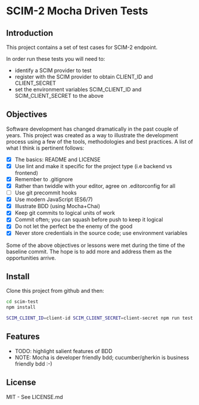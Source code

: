 # SCIM-2 Mocha Driven Tests

## Introduction
This project contains a set of test cases for SCIM-2 endpoint.

In order run these tests you will need to:
- identify a SCIM provider to test
- register with the SCIM provider to obtain CLIENT_ID and CLIENT_SECRET
- set the environment variables SCIM_CLIENT_ID and SCIM_CLIENT_SECRET to the above

## Objectives
Software development has changed dramatically in the past couple of years.
This project was created as a way to illustrate the development process using
a few of the tools, methodologies and best practices. A list of what I think
is pertinent follows:
- [x] The basics: README and LICENSE
- [x] Use lint and make it specific for the project type (i.e backend vs frontend)
- [x] Remember to .gitignore
- [x] Rather than twiddle with your editor, agree on .editorconfig for all
- [ ] Use git precommit hooks
- [x] Use modern JavaScript (ES6/7)
- [x] Illustrate BDD (using Mocha+Chai)
- [x] Keep git commits to logical units of work
- [x] Commit often; you can squash before push to keep it logical
- [x] Do not let the perfect be the enemy of the good
- [x] Never store credentials in the source code; use environment variables

Some of the above objectives or lessons were met during the time of the baseline commit.
The hope is to add more and address them as the opportunities arrive.

## Install

Clone this project from github and then:
```sh
cd scim-test
npm install

SCIM_CLIENT_ID=client-id SCIM_CLIENT_SECRET=client-secret npm run test
```

## Features

- TODO: highlight salient features of BDD
- NOTE: Mocha is developer friendly bdd; cucumber/gherkin is business friendly bdd :-)





## License
MIT - See LICENSE.md

